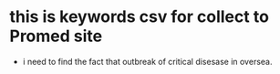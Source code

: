 # this is keywords csv for collect to Promed site

- i need to find the fact that outbreak of critical disesase in oversea. 
